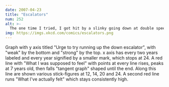 ```yaml
---
date: 2007-04-23
title: "Escalators"
num: 252
alt: >-
  The one time I tried, I got hit by a slinky going down at double speed.
img: https://imgs.xkcd.com/comics/escalators.png
---
```

Graph with y axis titled "Urge to try running up the down escalator", with "weak" by the bottom and "strong" by the top. x axis has every two years labeled and every year signified by a smaller mark, which stops at 24. A red line with "What I was supposed to feel" with points at every line rises, peaks at 7 years old, then falls "tangent graph" shaped until the end. Along this line are shown various stick-figures at 12, 14, 20 and 24. A second red line runs "What I've actually felt" which stays consistently high.

